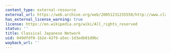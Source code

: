 ```yaml
---
content_type: external-resource
external_url: https://web.archive.org/web/20051231235550/http://www.classical-japanese.net/
has_external_license_warning: true
license: https://en.wikipedia.org/wiki/All_rights_reserved
status: ''
title: Classical Japanese Network
uid: 049dfdf0-1b2e-42f9-a5ec-1d3edb81d9bc
wayback_url: ''
---
```

